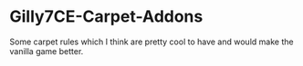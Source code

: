 # Gilly7CE-Carpet-Addons
Some carpet rules which I think are pretty cool to have and would make the vanilla game better.
